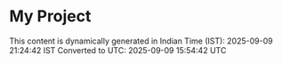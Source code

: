 # My Project

This content is dynamically generated in Indian Time (IST): 2025-09-09 21:24:42 IST
Converted to UTC: 2025-09-09 15:54:42 UTC
